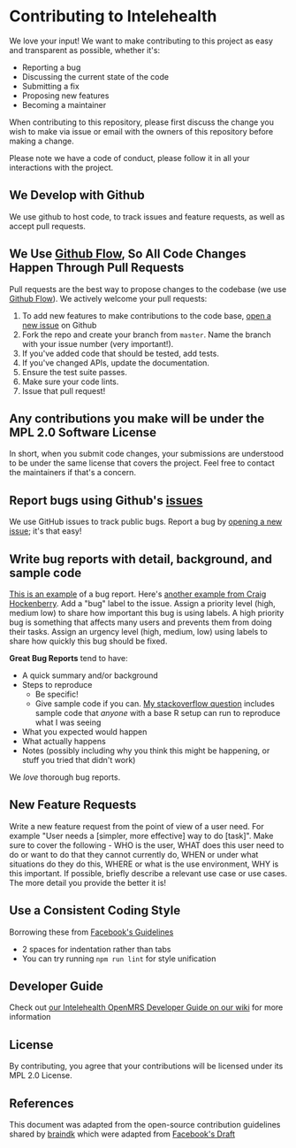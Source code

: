 # Contributing to Intelehealth
We love your input! We want to make contributing to this project as easy and transparent as possible, whether it's:

- Reporting a bug
- Discussing the current state of the code
- Submitting a fix
- Proposing new features
- Becoming a maintainer

When contributing to this repository, please first discuss the change you wish to make via issue or
email with the owners of this repository before making a change.

Please note we have a code of conduct, please follow it in all your interactions with the project.

## We Develop with Github
We use github to host code, to track issues and feature requests, as well as accept pull requests.

## We Use [Github Flow](https://guides.github.com/introduction/flow/index.html), So All Code Changes Happen Through Pull Requests
Pull requests are the best way to propose changes to the codebase (we use [Github Flow](https://guides.github.com/introduction/flow/index.html)). We actively welcome your pull requests:

1. To add new features to make contributions to the code base, [open a new issue]() on Github
2. Fork the repo and create your branch from `master`. Name the branch with your issue number (very important!).
3. If you've added code that should be tested, add tests.
4. If you've changed APIs, update the documentation.
5. Ensure the test suite passes.
6. Make sure your code lints.
7. Issue that pull request!

## Any contributions you make will be under the MPL 2.0 Software License
In short, when you submit code changes, your submissions are understood to be under the same license that covers the project. Feel free to contact the maintainers if that's a concern.

## Report bugs using Github's [issues](https://github.com/briandk/transcriptase-atom/issues)
We use GitHub issues to track public bugs. Report a bug by [opening a new issue](); it's that easy!

## Write bug reports with detail, background, and sample code
[This is an example](http://stackoverflow.com/q/12488905/180626) of a bug report. Here's [another example from Craig Hockenberry](http://www.openradar.me/11905408).
Add a "bug" label to the issue. Assign a priority level (high, medium low) to share how important this bug is using labels. A high priority bug is something that affects many users and prevents them from
doing their tasks. Assign an urgency level (high, medium, low) using labels to share how quickly this bug should be fixed.

**Great Bug Reports** tend to have:

- A quick summary and/or background
- Steps to reproduce
  - Be specific!
  - Give sample code if you can. [My stackoverflow question](http://stackoverflow.com/q/12488905/180626) includes sample code that *anyone* with a base R setup can run to reproduce what I was seeing
- What you expected would happen
- What actually happens
- Notes (possibly including why you think this might be happening, or stuff you tried that didn't work)

We *love* thorough bug reports.

## New Feature Requests
Write a new feature request from the point of view of a user need. For example "User needs a [simpler, more effective] way to do [task]". Make sure to cover the following - WHO is the user, WHAT does
this user need to do or want to do that they cannot currently do, WHEN or under what situations do they do this, WHERE or what is the use environment, WHY is this important. If possible, briefly describe a
relevant use case or use cases. The more detail you provide the better it is!

## Use a Consistent Coding Style
Borrowing these from [Facebook's Guidelines](https://github.com/facebook/draft-js/blob/a9316a723f9e918afde44dea68b5f9f39b7d9b00/CONTRIBUTING.md)

* 2 spaces for indentation rather than tabs
* You can try running `npm run lint` for style unification

## Developer Guide
Check out [our Intelehealth OpenMRS Developer Guide on our wiki](https://sites.google.com/a/intelehealth.io/team-wiki/the-intelehealth-platform/openmrs/openmrs-development-guide?authuser=0)
for more information

## License
By contributing, you agree that your contributions will be licensed under its MPL 2.0 License.

## References
This document was adapted from the open-source contribution guidelines shared by [braindk](https://gist.github.com/briandk/3d2e8b3ec8daf5a27a62) which were adapted from [Facebook's Draft](https://github.com/facebook/draft-js/blob/a9316a723f9e918afde44dea68b5f9f39b7d9b00/CONTRIBUTING.md)
